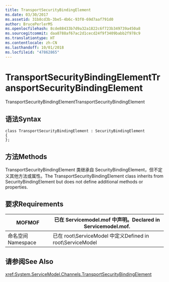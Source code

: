 ```yaml
---
title: TransportSecurityBindingElement
ms.date: 03/30/2017
ms.assetid: 31b8cd3b-3be5-4b6c-93f0-69d7aaf791d0
author: BrucePerlerMS
ms.openlocfilehash: 8cde88433b7d9a32a1822c6f723b349739a450a8
ms.sourcegitcommit: daa8788af67ac2d1cecd24f9f3409babb2f978c9
ms.translationtype: HT
ms.contentlocale: zh-CN
ms.lasthandoff: 10/01/2018
ms.locfileid: "47862865"
---
```

# <a name="transportsecuritybindingelement"></a><span data-ttu-id="a89a4-102">TransportSecurityBindingElement</span><span class="sxs-lookup"><span data-stu-id="a89a4-102">TransportSecurityBindingElement</span></span>
<span data-ttu-id="a89a4-103">TransportSecurityBindingElement</span><span class="sxs-lookup"><span data-stu-id="a89a4-103">TransportSecurityBindingElement</span></span>  
  
## <a name="syntax"></a><span data-ttu-id="a89a4-104">语法</span><span class="sxs-lookup"><span data-stu-id="a89a4-104">Syntax</span></span>  
  
```  
class TransportSecurityBindingElement : SecurityBindingElement  
{  
};  
```  
  
## <a name="methods"></a><span data-ttu-id="a89a4-105">方法</span><span class="sxs-lookup"><span data-stu-id="a89a4-105">Methods</span></span>  
 <span data-ttu-id="a89a4-106">TransportSecurityBindingElement 类继承自 SecurityBindingElement，但不定义其他方法或属性。</span><span class="sxs-lookup"><span data-stu-id="a89a4-106">The TransportSecurityBindingElement class inherits from SecurityBindingElement but does not define additional methods or properties.</span></span>  
  
## <a name="requirements"></a><span data-ttu-id="a89a4-107">要求</span><span class="sxs-lookup"><span data-stu-id="a89a4-107">Requirements</span></span>  
  
|<span data-ttu-id="a89a4-108">MOF</span><span class="sxs-lookup"><span data-stu-id="a89a4-108">MOF</span></span>|<span data-ttu-id="a89a4-109">已在 Servicemodel.mof 中声明。</span><span class="sxs-lookup"><span data-stu-id="a89a4-109">Declared in Servicemodel.mof.</span></span>|  
|---------|-----------------------------------|  
|<span data-ttu-id="a89a4-110">命名空间</span><span class="sxs-lookup"><span data-stu-id="a89a4-110">Namespace</span></span>|<span data-ttu-id="a89a4-111">已在 root\ServiceModel 中定义</span><span class="sxs-lookup"><span data-stu-id="a89a4-111">Defined in root\ServiceModel</span></span>|  
  
## <a name="see-also"></a><span data-ttu-id="a89a4-112">请参阅</span><span class="sxs-lookup"><span data-stu-id="a89a4-112">See Also</span></span>  
 <xref:System.ServiceModel.Channels.TransportSecurityBindingElement>
